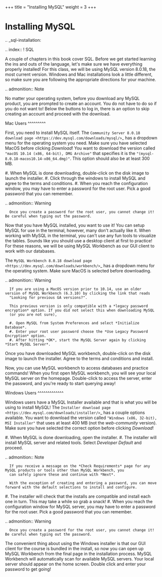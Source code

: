 +++
title = "Installing MySQL"
weight = 3
+++


Installing MySQL
================

.. _sql-installation:

.. index:: ! SQL

A couple of chapters in this book cover SQL.
Before we get started learning the ins and outs of the language, let's make sure we have everything properly installed!
For this class, we will be using MySQL version 8.0.18, the most current version. Windows and Mac installations look a little different, so make sure you are following the appropriate directions for your machine.

.. admonition:: Note

   No matter your operating system, before you download any MySQL product, you are prompted to create an account.
   You do not have to do so if you do not want to! Below the buttons to log in, there is an option to skip creating an account and proceed with the download.


Mac Users
^^^^^^^^^

First, you need to install MySQL itself.
The `Community Server 8.0.18 download page <https://dev.mysql.com/downloads/mysql/>`_ has a dropdown menu for the operating system you need.
Make sure you have selected MacOS before clicking *Download*!
You want to download the version called ``"macOS 10.14 (x86, 64-bit), DMG Archive"`` that specifies it is the ``"(mysql-8.0.18-macos10.14-x86_64.dmg)"``.
This option should also be at least 300 MB.

#. When MySQL is done downloading, double-click on the disk image to launch the installer.
#. Click through the windows to install MySQL and agree to the terms and conditions.
#. When you reach the configuration window, you may have to enter a password for the root user. Pick a good password that you can remember.

   .. admonition:: Warning

      Once you create a password for the root user, you cannot change it! Be careful when typing out the password.

Now that you have MySQL installed, you want to use it!
You can setup MySQL for use in the terminal, however, many don't actually like it.
When working with MySQL in the terminal, you can't use any fun tools to visualize the tables.
Sounds like you should use a desktop client at first to practice! For these reasons, we will be using MySQL Workbench as our GUI client to work with our databases.

The `MySQL Workbench 8.0.18 download page <https://dev.mysql.com/downloads/workbench/>`_ has a dropdown menu for the operating system. Make sure MacOS is selected before downloading.

.. admonition:: Warning

      If you are using a MacOS version prior to 10.14, use an older version of MySQL Workbench (6.3.10) by clicking the link that reads
      "Looking for previous GA versions?".

      This previous version is only compatible with a *legacy password encryption* option. If you did not select this when downloading MySQL
      (or you are not sure),

      #. Open MySQL from System Preferences and select *Initialize Database*.
      #. Enter your root user password choose the *Use Legacy Password Encryption* option.
      #. After hitting *OK*, start the MySQL Server again by clicking *Start MySQL Server*.

Once you have downloaded MySQL workbench, double-click on the disk image to launch the installer.
Agree to the terms and conditions and install.

Now, you can use MySQL workbench to access databases and practice commands!
When you first open MySQL workbench, you will see your local MySQL server on the homepage.
Double-click to access the server, enter the password, and you're ready to start querying away!

Windows Users
^^^^^^^^^^^^^

Windows users have a MySQL Installer available and that is what you will be using to install MySQL!
The `Installer download page <https://dev.mysql.com/downloads/installer/>`_ has a couple options available.
You want to download the version called ``"Windows (x86, 32-bit), MSI Installer"`` that uses at least 400 MB (not the *web-community* version).
Make sure you have selected the correct option before clicking *Download*!

#. When MySQL is done downloading, open the installer.
#. The installer will install MySQL server and related tools. Select *Developer Default* and proceed.

   .. admonition:: Note

      If you receive a message on the *Check Requirements* page for any MySQL products or tools other than MySQL Workbench, you
      can safely ignore these and continue with *Next*.

      With the exception of creating and entering a password, you can move forward with the default selections to install and configure.


#. The installer will check that the installs are compatible and install each one in turn. This may take a while so grab a snack!
#. When you reach the configuration window for MySQL server, you may have to enter a password for the root user. Pick a good password that you can remember.

   .. admonition:: Warning

      Once you create a password for the root user, you cannot change it! Be careful when typing out the password.


The convenient thing about using the Windows installer is that our GUI client for the course is bundled in the install, so now you can open up MySQL Workbench
from the final page in the installation process. MySQL Workbench will automatically scan for available MySQL servers. Your local server
should appear on the home screen. Double click and enter your password to get going!